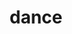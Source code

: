 ---
title: "dance"
id: tag.id
permalink: "/tags/dance"
videos: [59,153,307,336,683,717,745,819,922,1820,1821,1822,1823,1824,1825,1829,1830,1831,1832,1833,1834,1835,1836,1837,1846,1847,1848,1853,1854,1855,1856,1857,1871,1964,1965,1971,1974,1975,2077,2226]
---